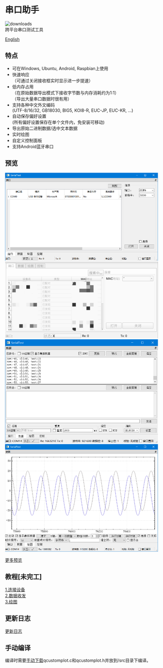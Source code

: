 # 串口助手
![downloads](https://img.shields.io/github/downloads/wh201906/SerialTest/total)  
跨平台串口测试工具  

[English](../../README.md)  

## 特点
+ 可在Windows, Ubuntu, Android, Raspbian上使用  
+ 快速响应  
（可通过关闭接收框实时显示进一步提速）  
+ 低内存占用  
（在原始数据导出模式下接收字节数与内存消耗约为1:1）  
（导出大量串口数据时很有用）  
+ 支持各种中文外文编码  
(UTF-8/16/32, GB18030, BIG5, KOI8-R, EUC-JP, EUC-KR, …)  
+ 自动保存偏好设置  
(所有偏好设置保存在单个文件内，免安装可移动)  
+ 导出原始二进制数据/选中文本数据  
+ 实时绘图  
+ 自定义控制面板  
+ 支持Android蓝牙串口  

## 预览
![port](../previews/port_zh_CN.png)  
![port_android](../previews/port_android_zh_CN.jpg)  
![data](../previews/data_zh_CN.png)  
![plot](../previews/plot_zh_CN.png)  

[更多预览](../previews/previews_zh_CN.md)  

## 教程[未完工]
[1.连接设备](../tutorials/connect/connect_zh_CN.md)  
[2.数据收发](../tutorials/data/data_zh_CN.md)  
[3.绘图](../tutorials/plot/plot_zh_CN.md)  

## 更新日志
[更新日志](../CHANGELOG/CHANGELOG_zh_CN.md)

## 手动编译
编译时需要[手动下载](https://www.qcustomplot.com/release/2.1.0fixed/QCustomPlot-source.tar.gz)qcustomplot.c和qcustomplot.h并放到/src目录下编译。  